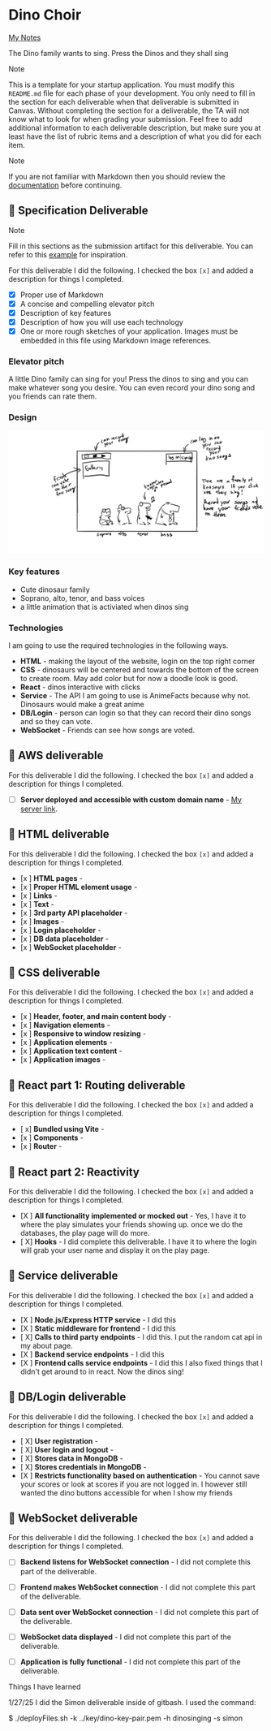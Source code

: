 # Dino Choir

[My Notes](notes.md)

The Dino family wants to sing. Press the Dinos and they shall sing


> [!NOTE]
>  This is a template for your startup application. You must modify this `README.md` file for each phase of your development. You only need to fill in the section for each deliverable when that deliverable is submitted in Canvas. Without completing the section for a deliverable, the TA will not know what to look for when grading your submission. Feel free to add additional information to each deliverable description, but make sure you at least have the list of rubric items and a description of what you did for each item.

> [!NOTE]
>  If you are not familiar with Markdown then you should review the [documentation](https://docs.github.com/en/get-started/writing-on-github/getting-started-with-writing-and-formatting-on-github/basic-writing-and-formatting-syntax) before continuing.

## 🚀 Specification Deliverable

> [!NOTE]
>  Fill in this sections as the submission artifact for this deliverable. You can refer to this [example](https://github.com/webprogramming260/startup-example/blob/main/README.md) for inspiration.

For this deliverable I did the following. I checked the box `[x]` and added a description for things I completed.

- [X] Proper use of Markdown
- [X] A concise and compelling elevator pitch
- [X] Description of key features
- [X] Description of how you will use each technology
- [X] One or more rough sketches of your application. Images must be embedded in this file using Markdown image references.

### Elevator pitch

A little Dino family can sing for you! Press the dinos to sing and you can make whatever song you desire. You can even record your dino song and you friends can rate them.

### Design

![Design image](website_pitch.jpg)


### Key features

- Cute dinosaur family
- Soprano, alto, tenor, and bass voices
- a little animation that is activiated when dinos sing

### Technologies

I am going to use the required technologies in the following ways.

- **HTML** - making the layout of the website, login on the top right corner
- **CSS** - dinosaurs will be centered and towards the bottom of the screen to create room. May add color but for now a doodle look is good.
- **React** - dinos interactive with clicks
- **Service** - The API I am going to use is AnimeFacts because why not. Dinosaurs would make a great anime
- **DB/Login** - person can login so that they can record their dino songs and so they can vote.
- **WebSocket** - Friends can see how songs are voted.

## 🚀 AWS deliverable

For this deliverable I did the following. I checked the box `[x]` and added a description for things I completed.

- [ ] **Server deployed and accessible with custom domain name** - [My server link](https://yourdomainnamehere.click).

## 🚀 HTML deliverable

For this deliverable I did the following. I checked the box `[x]` and added a description for things I completed.

- [x ] **HTML pages** - 
- [x ] **Proper HTML element usage** - 
- [x ] **Links** - 
- [x ] **Text** - 
- [x ] **3rd party API placeholder** - 
- [x ] **Images** - 
- [x ] **Login placeholder** - 
- [x ] **DB data placeholder** - 
- [x ] **WebSocket placeholder** - 

## 🚀 CSS deliverable

For this deliverable I did the following. I checked the box `[x]` and added a description for things I completed.

- [x ] **Header, footer, and main content body** - 
- [x ] **Navigation elements** - 
- [x ] **Responsive to window resizing** - 
- [x ] **Application elements** - 
- [x ] **Application text content** -
- [x ] **Application images** - 

## 🚀 React part 1: Routing deliverable

For this deliverable I did the following. I checked the box `[x]` and added a description for things I completed.

- [ x] **Bundled using Vite** - 
- [x ] **Components** - 
- [x ] **Router** - 

## 🚀 React part 2: Reactivity

For this deliverable I did the following. I checked the box `[x]` and added a description for things I completed.

- [X ] **All functionality implemented or mocked out** - Yes, I have it to where the play simulates your friends showing up. once we do the databases, the play page will do more.
- [ X] **Hooks** - I did complete this deliverable. I have it to where the login will grab your user name and display it on the play page.

## 🚀 Service deliverable

For this deliverable I did the following. I checked the box `[x]` and added a description for things I completed.

- [X ] **Node.js/Express HTTP service** - I did this
- [X ] **Static middleware for frontend** - I did this
- [ X] **Calls to third party endpoints** - I did this. I put the random cat api in my about page.
- [X ] **Backend service endpoints** - I did this
- [X ] **Frontend calls service endpoints** - I did this
I also fixed things that I didn't get around to in react. Now the dinos sing!

## 🚀 DB/Login deliverable

For this deliverable I did the following. I checked the box `[x]` and added a description for things I completed.

- [ X] **User registration** - 
- [ X] **User login and logout** - 
- [ X] **Stores data in MongoDB** - 
- [ X] **Stores credentials in MongoDB** - 
- [X ] **Restricts functionality based on authentication** - You cannot save your scores or look at scores if you are not logged in. I however still wanted the dino buttons accessible for when I show my friends 

## 🚀 WebSocket deliverable

For this deliverable I did the following. I checked the box `[x]` and added a description for things I completed.

- [ ] **Backend listens for WebSocket connection** - I did not complete this part of the deliverable.
- [ ] **Frontend makes WebSocket connection** - I did not complete this part of the deliverable.
- [ ] **Data sent over WebSocket connection** - I did not complete this part of the deliverable.
- [ ] **WebSocket data displayed** - I did not complete this part of the deliverable.
- [ ] **Application is fully functional** - I did not complete this part of the deliverable.



Things I have learned

1/27/25    I did the Simon deliverable inside of gitbash. I used the command:

$ ./deployFiles.sh -k ../key/dino-key-pair.pem -h dinosinging -s simon                               
